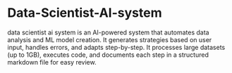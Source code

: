 # Data-Scientist-AI-system
data scientist ai system is an AI-powered system that automates data analysis and ML model creation. It generates strategies based on user input, handles errors, and adapts step-by-step. It processes large datasets (up to 1GB), executes code, and documents each step in a structured markdown file for easy review.
